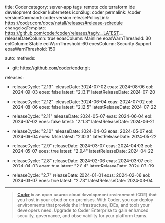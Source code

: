 title: Coder
category: server-app
tags: remote cde terraform ide development docker kubernetes
iconSlug: coder
permalink: /coder
versionCommand: coder version
releasePolicyLink: https://coder.com/docs/install/releases#release-schedule
changelogTemplate: https://github.com/coder/coder/releases/tag/v__LATEST__
releaseDateColumn: true
eoasColumn: Mainline
eoasWarnThreshold: 30
eolColumn: Stable
eolWarnThreshold: 60
eoesColumn: Security Support
eoasWarnThreshold: 150

auto:
  methods:
  - git: https://github.com/coder/coder.git

releases:
- releaseCycle: "2.13"
  releaseDate: 2024-07-02
  eoas: 2024-08-06
  eol: 2024-09-03
  eoes: false
  latest: "2.13.1"
  latestReleaseDate: 2024-07-20

- releaseCycle: "2.12"
  releaseDate: 2024-06-04
  eoas: 2024-07-02
  eol: 2024-08-06
  eoes: false
  latest: "2.12.5"
  latestReleaseDate: 2024-07-22

- releaseCycle: "2.11"
  releaseDate: 2024-05-07
  eoas: 2024-06-04
  eol: 2024-07-02
  eoes: false
  latest: "2.11.3"
  latestReleaseDate: 2024-06-21

- releaseCycle: "2.10"
  releaseDate: 2024-04-03
  eoas: 2024-05-07
  eol: 2024-06-04
  eoes: false
  latest: "2.10.3"
  latestReleaseDate: 2024-05-22

- releaseCycle: "2.9"
  releaseDate: 2024-03-07
  eoas: 2024-04-03
  eol: 2024-05-07
  eoes: true
  latest: "2.9.4"
  latestReleaseDate: 2024-04-22

- releaseCycle: "2.8"
  releaseDate: 2024-02-06
  eoas: 2024-03-07
  eol: 2024-04-03
  eoes: true
  latest: "2.8.4"
  latestReleaseDate: 2024-03-09

- releaseCycle: "2.7"
  releaseDate: 2024-01-01
  eoas: 2024-02-06
  eol: 2024-03-07
  eoes: true
  latest: "2.7.3"
  latestReleaseDate: 2024-03-04

---

> [Coder](https://github.com/coder/coder) is an open-source cloud development environment (CDE) that you host in your cloud or on-premises. With Coder, you can deploy environments that provide the infrastructure, IDEs, and tools your developers need. Upgrade to Coder Enterprise to gain enhanced security, governance, and observability for your platform teams.
